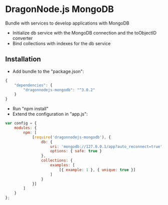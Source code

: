 # DragonNode.js MongoDB
Bundle with services to develop applications with MongoDB
- Initialize db service with the MongoDB connection and the toObjectID converter
- Bind collections with indexes for the db service

## Installation
- Add bundle to the "package.json":
```javascript
{
    "dependencies": {
        "dragonnodejs-mongodb": "^3.0.2"
    }
}
```
- Run "npm install"
- Extend the configuration in "app.js":
```javascript
var config = {
    modules: {
        npm: [
            [require('dragonnodejs-mongodb'), {
                db: {
                    uri: 'mongodb://127.0.0.1/app?auto_reconnect=true',
                    options: { safe: true }
                },
                collections: {
                    examples: [
                        [{ example: 1 }, { unique: true }]
                    ]
                }
            }]
        ]
    }
};
```
